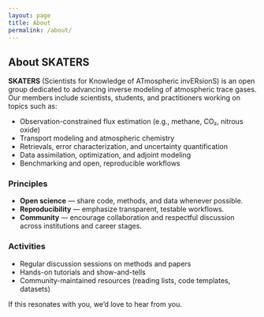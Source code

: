 ```yaml
---
layout: page
title: About
permalink: /about/
---
```


## About SKATERS

**SKATERS** (Scientists for Knowledge of ATmospheric invERsionS) is an open group dedicated to advancing inverse modeling of atmospheric trace gases. Our members include scientists, students, and practitioners working on topics such as:

- Observation-constrained flux estimation (e.g., methane, CO₂, nitrous oxide)
- Transport modeling and atmospheric chemistry
- Retrievals, error characterization, and uncertainty quantification
- Data assimilation, optimization, and adjoint modeling
- Benchmarking and open, reproducible workflows

### Principles
- **Open science** — share code, methods, and data whenever possible.
- **Reproducibility** — emphasize transparent, testable workflows.
- **Community** — encourage collaboration and respectful discussion across institutions and career stages.

### Activities
- Regular discussion sessions on methods and papers
- Hands-on tutorials and show-and-tells
- Community-maintained resources (reading lists, code templates, datasets)

If this resonates with you, we’d love to hear from you.